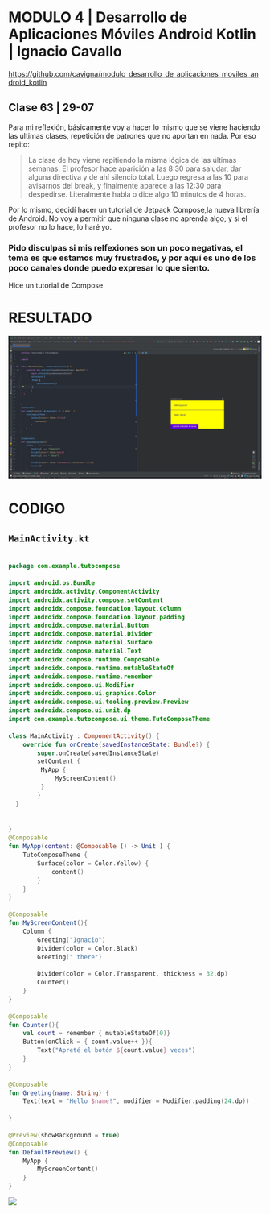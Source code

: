# MODULO 4 | Desarrollo de Aplicaciones Móviles Android Kotlin | Ignacio Cavallo



https://github.com/cavigna/modulo_desarrollo_de_aplicaciones_moviles_android_kotlin

## Clase 63 | 29-07

Para mi reflexión, básicamente voy a hacer lo mismo que se viene haciendo las ultimas clases, repetición de patrones que no aportan en nada. Por eso repito:
>La clase de hoy viene repitiendo la misma lógica de las últimas semanas. El profesor hace aparición a las 8:30 para saludar, dar alguna directiva y de ahí silencio total. Luego regresa a las 10 para avisarnos del break, y finalmente aparece a las 12:30 para despedirse. Literalmente habla o dice algo 10 minutos de 4 horas.  

Por lo mismo, decidí hacer un tutorial de Jetpack Compose,la nueva librería de Android. No voy a permitir que ninguna clase no aprenda algo, y si el profesor no lo hace, lo haré yo. 

### Pido disculpas si mis relfexiones son un poco negativas, el tema es que estamos muy frustrados, y por aquí es uno de los poco canales donde puedo expresar lo que siento.

 Hice un tutorial de Compose
# RESULTADO

![](composecode.jpg)




# CODIGO


## `MainActivity.kt`
```kotlin

package com.example.tutocompose

import android.os.Bundle
import androidx.activity.ComponentActivity
import androidx.activity.compose.setContent
import androidx.compose.foundation.layout.Column
import androidx.compose.foundation.layout.padding
import androidx.compose.material.Button
import androidx.compose.material.Divider
import androidx.compose.material.Surface
import androidx.compose.material.Text
import androidx.compose.runtime.Composable
import androidx.compose.runtime.mutableStateOf
import androidx.compose.runtime.remember
import androidx.compose.ui.Modifier
import androidx.compose.ui.graphics.Color
import androidx.compose.ui.tooling.preview.Preview
import androidx.compose.ui.unit.dp
import com.example.tutocompose.ui.theme.TutoComposeTheme

class MainActivity : ComponentActivity() {
    override fun onCreate(savedInstanceState: Bundle?) {
        super.onCreate(savedInstanceState)
        setContent {
         MyApp {
             MyScreenContent()
         }
        }
  }


}
@Composable
fun MyApp(content: @Composable () -> Unit ) {
    TutoComposeTheme {
        Surface(color = Color.Yellow) {
            content()
        }
    }
}

@Composable
fun MyScreenContent(){
    Column {
        Greeting("Ignacio")
        Divider(color = Color.Black)
        Greeting(" there")

        Divider(color = Color.Transparent, thickness = 32.dp)
        Counter()
    }
}

@Composable
fun Counter(){
    val count = remember { mutableStateOf(0)}
    Button(onClick = { count.value++ }){
        Text("Apreté el botón ${count.value} veces")
    }
}

@Composable
fun Greeting(name: String) {
    Text(text = "Hello $name!", modifier = Modifier.padding(24.dp))

}

@Preview(showBackground = true)
@Composable
fun DefaultPreview() {
    MyApp {
        MyScreenContent()
    }
}

```


![](resultado.png)